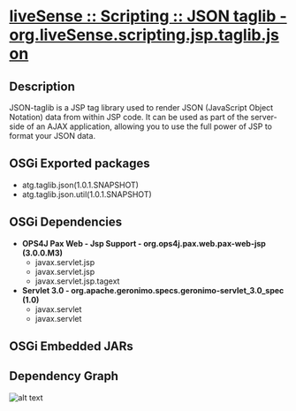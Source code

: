 # [liveSense :: Scripting :: JSON taglib - org.liveSense.scripting.jsp.taglib.json](http://github.com/liveSense/org.liveSense.scripting.jsp.taglib.json)

## Description
JSON-taglib is a JSP tag library used to render JSON (JavaScript Object Notation) data from within JSP code. It can be used as part of the server-side of an AJAX application, allowing you to use the full power of JSP to format your JSON data.

## OSGi Exported packages
* atg.taglib.json(1.0.1.SNAPSHOT)
* atg.taglib.json.util(1.0.1.SNAPSHOT)

## OSGi Dependencies
* __OPS4J Pax Web - Jsp Support - org.ops4j.pax.web.pax-web-jsp (3.0.0.M3)__
	* javax.servlet.jsp
	* javax.servlet.jsp
	* javax.servlet.jsp.tagext
* __Servlet 3.0 - org.apache.geronimo.specs.geronimo-servlet_3.0_spec (1.0)__
	* javax.servlet
	* javax.servlet

## OSGi Embedded JARs

## Dependency Graph
![alt text](http://raw.github.com.everydayimmirror.in/liveSense/org.liveSense.scripting.jsp.taglib.json/master/osgidependencies.svg "")